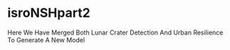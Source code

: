 # isroNSHpart2
Here We Have Merged Both Lunar Crater Detection And Urban Resilience To Generate A New Model
